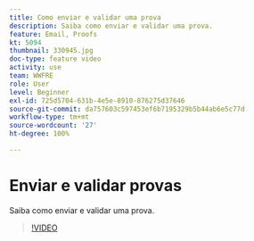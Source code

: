 ```yaml
---
title: Como enviar e validar uma prova
description: Saiba como enviar e validar uma prova.
feature: Email, Proofs
kt: 5094
thumbnail: 330945.jpg
doc-type: feature video
activity: use
team: WWFRE
role: User
level: Beginner
exl-id: 725d5704-631b-4e5e-8910-876275d37646
source-git-commit: da757603c597453ef6b7195329b5b44ab6e5c77d
workflow-type: tm+mt
source-wordcount: '27'
ht-degree: 100%

---
```


# Enviar e validar provas

Saiba como enviar e validar uma prova.

>[!VIDEO](https://video.tv.adobe.com/v/330945)
